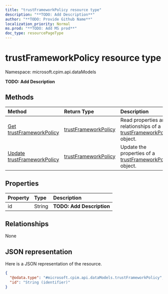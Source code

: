 ```yaml
---
title: "trustFrameworkPolicy resource type"
description: "**TODO: Add Description**"
author: "**TODO: Provide Github Name**"
localization_priority: Normal
ms.prod: "**TODO: Add MS prod**"
doc_type: resourcePageType
---
```


# trustFrameworkPolicy resource type


Namespace: microsoft.cpim.api.dataModels

**TODO: Add Description**

## Methods
|Method|Return Type|Description|
|:---|:---|:---|
|[Get trustFrameworkPolicy](../api/microsoft.cpim.api.datamodels-trustframeworkpolicy-get.md)|[trustFrameworkPolicy](../resources/microsoft.cpim.api.datamodels-trustframeworkpolicy.md)|Read properties and relationships of a [trustFrameworkPolicy](../resources/microsoft.cpim.api.datamodels-trustframeworkpolicy.md) object.|
|[Update trustFrameworkPolicy](../api/microsoft.cpim.api.datamodels-trustframeworkpolicy-update.md)|[trustFrameworkPolicy](../resources/microsoft.cpim.api.datamodels-trustframeworkpolicy.md)|Update the properties of a [trustFrameworkPolicy](../resources/microsoft.cpim.api.datamodels-trustframeworkpolicy.md) object.|

## Properties
|Property|Type|Description|
|:---|:---|:---|
|id|String|**TODO: Add Description**|

## Relationships
None

## JSON representation
Here is a JSON representation of the resource.
<!-- {
  "blockType": "resource",
  "keyProperty": "id",
  "@odata.type": "microsoft.cpim.api.dataModels.trustFrameworkPolicy",
  "baseType": "",
  "openType": false
}
-->
``` json
{
  "@odata.type": "#microsoft.cpim.api.dataModels.trustFrameworkPolicy",
  "id": "String (identifier)"
}
```

